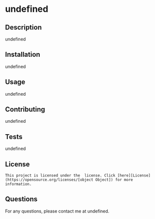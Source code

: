 
  # undefined

  ## Description
  undefined
  
  ## Installation
  undefined

  ## Usage
  undefined
  
  ## Contributing
  undefined
  
  ## Tests
  undefined
  
  ## License
    This project is licensed under the  license. Click [here][License](https://opensource.org/licenses/[object Object]) for more information.

  ## Questions
  For any questions, please contact me at undefined.
  